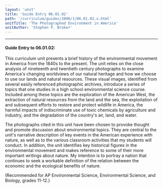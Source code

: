 ```yaml
---
layout: 'unit'
title: 'Guide Entry 06.01.02'
path: '/curriculum/guides/2006/1/06.01.02.x.html'
unitTitle: 'The Photographed Environment in America'
unitAuthor: 'Stephen P. Broker'
---
```


<body>
<hr/>
 <h4>
  Guide Entry to 06.01.02:
 </h4>
 <p>
  This curriculum unit presents a brief history of the environmental movement in America from the 1840s to the present. The unit relies on the close analysis of nineteenth and twentieth century photographs to examine America's changing worldviews of our natural heritage and how we choose to use our lands and natural resources. These visual images, identified from several easily referenced photographic archives, introduce a series of topics that one studies in a high school environmental science course. Included among these topics are the exploration of the American West, the extraction of natural resources from the land and the sea, the exploitation of and subsequent efforts to restore and protect wildlife in America, the harmful impacts of indiscriminate use of toxic chemicals by agriculture and industry, and the degradation of the country's air, land, and water.
 </p>
<p>
  The photographs cited in this unit have been chosen to provoke thought and promote discussion about environmental topics. They are central to the unit's narrative description of key events in the American experience with nature, as well as to the various classroom activities that my students will conduct. In addition, the unit identifies key historical figures in the environmental movement and makes reference to some of their more important writings about nature. My intention is to portray a nation that continues to seek a workable definition of the relation between the economic and the ecological benefits of nature.
 </p>
<p>
  (Recommended for AP Environmental Science, Environmental Science, and Biology, grades 11-12.)
 </p>

</body>
